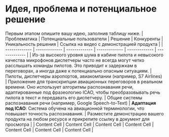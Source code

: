 # Идея, проблема и потенциальное решение

Первым этапом опишите вашу идею, заполнив таблицу ниже. 
| Проблематика | Потенциальные пользователи | Решение | Конкуренты | Уникальность решения | Ссылка на видео с демонстрацией продукта |
| ------------- | ------------- | ------------- | ------------- | ------------- |  ------------- |
| Из-за высокого уровня шума в кабине пилота и невысокого качества микрофонов диспетчеры часто не всегда могут четко расслышать команды пилотов. Это приводит к задержкам в переговорах, а иногда даже к потенциально опасным ситуациям. | Пилоты, диспетчеры аэропортов, авиакомпании (например, S7 Airlines)  | Приложение для транскрипции авиационных переговоров в реальном времени. Оно использует алгоритмы  распознавания речи, адаптированные под фразеологию ICAO, чтобы преобразовывать речь пилота в текст и передавать его диспетчеру. | Общие системы распознавания речи (например, Google Speech-to-Text) | **Адаптация под ICAO**: Система обучена на авиационной терминологии, что повышает точность распознавания. | Разместите демонстрацию вашего продукта на любом ресурсе и прикрепите ссылку в документ для просмотра | 
| Content Cell  | Content Cell  | Content Cell | Content Cell | Content Cell | Content Cell | Content Cell |
